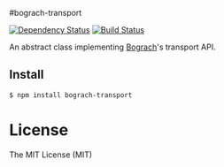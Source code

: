 #bograch-transport

[![Dependency Status](https://david-dm.org/bograch/bograch-transport/status.svg?style=flat)](https://david-dm.org/bograch/bograch-transport)
[![Build Status](https://travis-ci.org/bograch/bograch-transport.svg?branch=master)](https://travis-ci.org/bograch/bograch-transport)


An abstract class implementing [Bograch](https://github.com/bograch/bograch)'s transport API.


## Install

    $ npm install bograch-transport


License
========

The MIT License (MIT)
